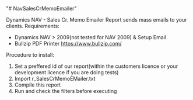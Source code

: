 "# NavSalesCrMemoEmailer" 

Dynamics NAV - Sales Cr. Memo Emailer Report sends mass emails to your clients.
Requirements: 
  * Dynamics NAV > 2009(not tested for NAV 2009) & Setup Email
  * Bullzip PDF Printer https://www.bullzip.com/

Procedure to install:
  1. Set a preffered id of our report(within the customers licence or your development licence if you are doing tests)
  2. Import r<your id>_SalesCrMemoEMailer.txt 
  3. Compile this report
  4. Run and check the filters before executing
  
